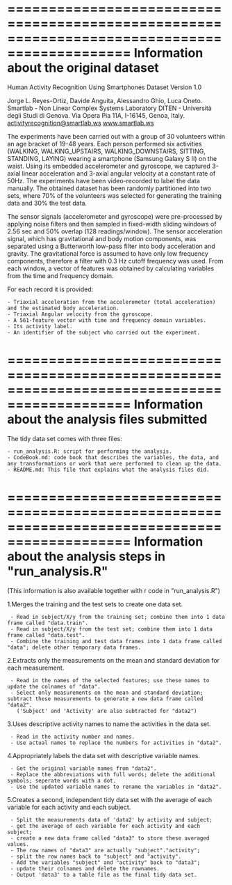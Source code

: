 =============================================================================================
Information about the original dataset
=============================================================================================
Human Activity Recognition Using Smartphones Dataset
Version 1.0

Jorge L. Reyes-Ortiz, Davide Anguita, Alessandro Ghio, Luca Oneto.
Smartlab - Non Linear Complex Systems Laboratory
DITEN - Università degli Studi di Genova.
Via Opera Pia 11A, I-16145, Genoa, Italy.
activityrecognition@smartlab.ws
www.smartlab.ws

The experiments have been carried out with a group of 30 volunteers within an age bracket of 19-48 years. Each person performed six activities (WALKING, WALKING_UPSTAIRS, WALKING_DOWNSTAIRS, SITTING, STANDING, LAYING) wearing a smartphone (Samsung Galaxy S II) on the waist. Using its embedded accelerometer and gyroscope, we captured 3-axial linear acceleration and 3-axial angular velocity at a constant rate of 50Hz. The experiments have been video-recorded to label the data manually. The obtained dataset has been randomly partitioned into two sets, where 70% of the volunteers was selected for generating the training data and 30% the test data. 

The sensor signals (accelerometer and gyroscope) were pre-processed by applying noise filters and then sampled in fixed-width sliding windows of 2.56 sec and 50% overlap (128 readings/window). The sensor acceleration signal, which has gravitational and body motion components, was separated using a Butterworth low-pass filter into body acceleration and gravity. The gravitational force is assumed to have only low frequency components, therefore a filter with 0.3 Hz cutoff frequency was used. From each window, a vector of features was obtained by calculating variables from the time and frequency domain. 

For each record it is provided:

	- Triaxial acceleration from the accelerometer (total acceleration) and the estimated body acceleration.
	- Triaxial Angular velocity from the gyroscope. 
	- A 561-feature vector with time and frequency domain variables. 
	- Its activity label. 
	- An identifier of the subject who carried out the experiment.

=============================================================================================
Information about the analysis files submitted
=============================================================================================
The tidy data set comes with three files:

	- run_analysis.R: script for performing the analysis.
	- CodeBook.md: code book that describes the variables, the data, and any transformations or work that were performed to clean up the data.
	- README.md: This file that explains what the analysis files did. 

=============================================================================================
Information about the analysis steps in "run_analysis.R" 
=============================================================================================
(This information is also available together with r code in "run_analysis.R")

 1.Merges the training and the test sets to create one data set.

	 - Read in subject/X/y from the training set; combine them into 1 data frame called "data.train".
	 - Read in subject/X/y from the test set; combine them into 1 data frame called "data.test".
	 - Combine the training and test data frames into 1 data frame called "data"; delete other temporary data frames.

 2.Extracts only the measurements on the mean and standard deviation for each measurement. 

	 - Read in the names of the selected features; use these names to update the colnames of "data".
	 - Select only measurements on the mean and standard deviation; subtract these measurements to generate a new data frame called "data2". 
	   ('Subject' and 'Activity' are also subtracted for "data2")

 3.Uses descriptive activity names to name the activities in the data set.

	 - Read in the activity number and names.
	 - Use actual names to replace the numbers for activities in "data2".

 4.Appropriately labels the data set with descriptive variable names. 

	 - Get the original variable names from "data2".
	 - Replace the abbreviations with full words; delete the additional symbols; seperate words with a dot.
	 - Use the updated variable names to rename the variables in "data2".

 5.Creates a second, independent tidy data set with the average of each variable for each activity and each subject. 

	 - Split the measurements data of 'data2' by activity and subject; 
	 - get the average of each variable for each activity and each subject;
	 - create a new data frame called "data3" to store these averaged values.
	 - The row names of "data3" are actually "subject"."activity";
	 - split the row names back to "subject" and "activity".
	 - Add the variables "subject" and "activity" back to "data3";
	 - update their colnames and delete the rownames.
	 - Output 'data3' to a table file as the final tidy data set.

